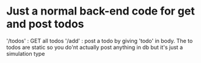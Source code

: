 # Just a normal back-end code for get and post todos

'/todos' : GET all todos 
'/add' : post a todo by giving 'todo' in body. The to todos are static so you do'nt actually post anything in db but it's just a simulation type
